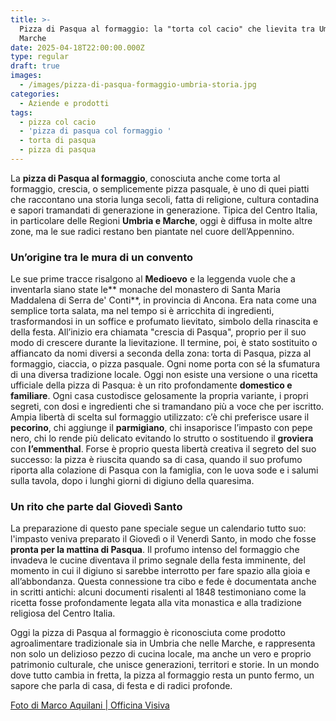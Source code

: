 ```yaml
---
title: >-
  Pizza di Pasqua al formaggio: la "torta col cacio" che lievita tra Umbria e
  Marche
date: 2025-04-18T22:00:00.000Z
type: regular
draft: true
images:
  - /images/pizza-di-pasqua-formaggio-umbria-storia.jpg
categories:
  - Aziende e prodotti
tags:
  - pizza col cacio
  - 'pizza di pasqua col formaggio '
  - torta di pasqua
  - pizza di pasqua
---
```


La **pizza di Pasqua al formaggio**, conosciuta anche come torta al formaggio, crescia, o semplicemente pizza pasquale, è uno di quei piatti che raccontano una storia lunga secoli, fatta di religione, cultura contadina e sapori tramandati di generazione in generazione. Tipica del Centro Italia, in particolare delle Regioni **Umbria e Marche**, oggi è diffusa in molte altre zone, ma le sue radici restano ben piantate nel cuore dell’Appennino.

### Un’origine tra le mura di un convento

Le sue prime tracce risalgono al **Medioevo** e la leggenda vuole che a inventarla siano state le** monache del monastero di Santa Maria Maddalena di Serra de' Conti**, in provincia di Ancona. Era nata come una semplice torta salata, ma nel tempo si è arricchita di ingredienti, trasformandosi in un soffice e profumato lievitato, simbolo della rinascita e della festa. All’inizio era chiamata "crescia di Pasqua", proprio per il suo modo di crescere durante la lievitazione. Il termine, poi, è stato sostituito o affiancato da nomi diversi a seconda della zona: torta di Pasqua, pizza al formaggio, ciaccia, o pizza pasquale. Ogni nome porta con sé la sfumatura di una diversa tradizione locale. Oggi non esiste una versione o una ricetta ufficiale della pizza di Pasqua: è un rito profondamente **domestico e familiare**. Ogni casa custodisce gelosamente la propria variante, i propri segreti, con dosi e ingredienti che si tramandano più a voce che per iscritto. Ampia libertà di scelta sul formaggio utilizzato: c’è chi preferisce usare il **pecorino**, chi aggiunge il **parmigiano**, chi insaporisce l’impasto con pepe nero, chi lo rende più delicato evitando lo strutto o sostituendo il **groviera** con **l’emmenthal**. Forse è proprio questa libertà creativa il segreto del suo successo: la pizza è riuscita quando sa di casa, quando il suo profumo riporta alla colazione di Pasqua con la famiglia, con le uova sode e i salumi sulla tavola, dopo i lunghi giorni di digiuno della quaresima.

### Un rito che parte dal Giovedì Santo

La preparazione di questo pane speciale segue un calendario tutto suo: l'impasto veniva preparato il Giovedì o il Venerdì Santo, in modo che fosse **pronta per la mattina di Pasqua**. Il profumo intenso del formaggio che invadeva le cucine diventava il primo segnale della festa imminente, del momento in cui il digiuno si sarebbe interrotto per fare spazio alla gioia e all’abbondanza. Questa connessione tra cibo e fede è documentata anche in scritti antichi: alcuni documenti risalenti al 1848 testimoniano come la ricetta fosse profondamente legata alla vita monastica e alla tradizione religiosa del Centro Italia.

Oggi la pizza di Pasqua al formaggio è riconosciuta come prodotto agroalimentare tradizionale sia in Umbria che nelle Marche, e rappresenta non solo un delizioso pezzo di cucina locale, ma anche un vero e proprio patrimonio culturale, che unisce generazioni, territori e storie. In un mondo dove tutto cambia in fretta, la pizza al formaggio resta un punto fermo, un sapore che parla di casa, di festa e di radici profonde.

[Foto di Marco Aquilani | Officina Visiva](https://www.officinavisiva.it)
